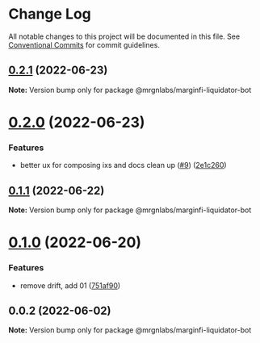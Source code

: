 # Change Log

All notable changes to this project will be documented in this file.
See [Conventional Commits](https://conventionalcommits.org) for commit guidelines.

## [0.2.1](https://github.com/mrgnlabs/marginfi-sdk/compare/@mrgnlabs/marginfi-liquidator-bot@0.2.0...@mrgnlabs/marginfi-liquidator-bot@0.2.1) (2022-06-23)

**Note:** Version bump only for package @mrgnlabs/marginfi-liquidator-bot





# [0.2.0](https://github.com/mrgnlabs/marginfi-sdk/compare/@mrgnlabs/marginfi-liquidator-bot@0.1.1...@mrgnlabs/marginfi-liquidator-bot@0.2.0) (2022-06-23)


### Features

* better ux for composing ixs and docs clean up ([#9](https://github.com/mrgnlabs/marginfi-sdk/issues/9)) ([2e1c260](https://github.com/mrgnlabs/marginfi-sdk/commit/2e1c260aeb4f154fa3bc92462d8f0fc3c9d28e5b))





## [0.1.1](https://github.com/mrgnlabs/marginfi-sdk/compare/@mrgnlabs/marginfi-liquidator-bot@0.1.0...@mrgnlabs/marginfi-liquidator-bot@0.1.1) (2022-06-22)

**Note:** Version bump only for package @mrgnlabs/marginfi-liquidator-bot





# [0.1.0](https://github.com/mrgnlabs/marginfi-sdk/compare/@mrgnlabs/marginfi-liquidator-bot@0.0.2...@mrgnlabs/marginfi-liquidator-bot@0.1.0) (2022-06-20)


### Features

* remove drift, add 01 ([751af90](https://github.com/mrgnlabs/marginfi-sdk/commit/751af903faf3b5eae3b8091af90027794757a170))





## 0.0.2 (2022-06-02)

**Note:** Version bump only for package @mrgnlabs/marginfi-liquidator-bot
